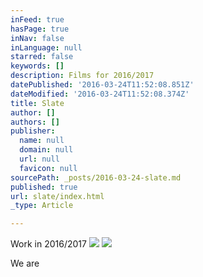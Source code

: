 ```yaml
---
inFeed: true
hasPage: true
inNav: false
inLanguage: null
starred: false
keywords: []
description: Films for 2016/2017
datePublished: '2016-03-24T11:52:08.851Z'
dateModified: '2016-03-24T11:52:08.374Z'
title: Slate
author: []
authors: []
publisher:
  name: null
  domain: null
  url: null
  favicon: null
sourcePath: _posts/2016-03-24-slate.md
published: true
url: slate/index.html
_type: Article

---
```

Work in 2016/2017
![](https://the-grid-user-content.s3-us-west-2.amazonaws.com/e6c5bb77-fe7e-4830-85fe-2e85c830d861.jpg)
![](https://the-grid-user-content.s3-us-west-2.amazonaws.com/398d2803-680c-4470-8b14-bf630def300e.jpg)

We are